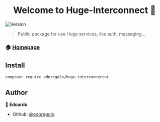 <h1 align="center">Welcome to Huge-Interconnect 👋</h1>
<p>
  <img alt="Version" src="https://img.shields.io/badge/version-1.0.3-blue.svg?cacheSeconds=2592000" />
</p>

> Public package for use Huge services, like auth, messaging... 

### 🏠 [Homepage](https://hugeauth.it)

## Install

```sh
composer require edoregolo/huge-interconnector
```

## Author

👤 **Edoardo**

* Github: [@edoregolo](https://github.com/edoregolo)
